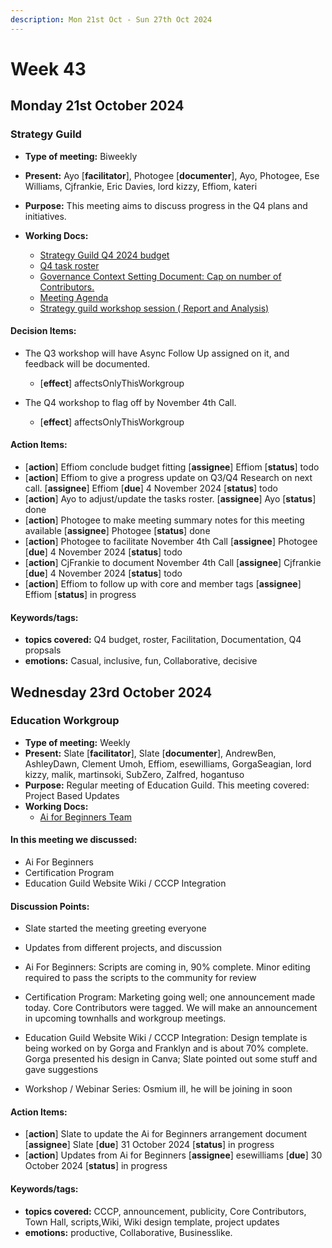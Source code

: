 ```yaml
---
description: Mon 21st Oct - Sun 27th Oct 2024
---
```


# Week 43

## Monday 21st October 2024

### Strategy Guild

- **Type of meeting:** Biweekly
- **Present:** Ayo [**facilitator**], Photogee [**documenter**], Ayo, Photogee, Ese Williams, Cjfrankie, Eric Davies, lord kizzy, Effiom, kateri
- **Purpose:** This meeting aims to discuss progress in the  Q4 plans and initiatives.

- **Working Docs:**
  - [Strategy Guild Q4 2024 budget](https://docs.google.com/spreadsheets/d/1fs4p6fR13u0OEPiDSmd8Q3iSW-M-UjUN2ho0AHUOKM8/edit?gid=0#gid=0)
  - [Q4 task roster](https://docs.google.com/spreadsheets/d/1hfAXNfkdS9avyAZSH0oG9CJj7bQQEd1qfvedyaNeH5U/edit?usp=sharing)
  - [Governance Context Setting Document: Cap on number of Contributors.](https://docs.google.com/document/d/1SaZTEaLkYkfxfJeN_9V82olsYDTC3gBIeaT2dQLY9Fk/edit?tab=t.0)
  - [Meeting Agenda](https://docs.google.com/document/d/1RB4SMAtV_UMw5OAyl5sVit6iZv-HlZ-Nh-ndu5I8nqU/edit?tab=t.0)
  - [Strategy guild workshop session ( Report and Analysis)](https://docs.google.com/spreadsheets/d/1ObqjPMxOiIldhyYtTwZ2XmhiI5PKtxdJ67DWh9rAImU/edit?gid=0#gid=0)

#### Decision Items:
- The Q3 workshop will have Async Follow Up assigned on it, and feedback will be documented.

  - [**effect**] affectsOnlyThisWorkgroup
- The Q4 workshop to flag off by November 4th Call.
  - [**effect**] affectsOnlyThisWorkgroup

#### Action Items:
- [**action**] Effiom conclude budget fitting
 [**assignee**] Effiom [**status**] todo
- [**action**] Effiom to give a progress update on Q3/Q4 Research on next call. [**assignee**] Effiom [**due**] 4 November 2024 [**status**] todo
- [**action**] Ayo to adjust/update the tasks roster.
 [**assignee**] Ayo [**status**] done
- [**action**] Photogee to make meeting summary notes for this meeting available
 [**assignee**] Photogee [**status**] done
- [**action**] Photogee to facilitate November 4th Call [**assignee**] Photogee [**due**] 4 November 2024 [**status**] todo
- [**action**] CjFrankie to document November 4th Call
 [**assignee**] Cjfrankie  [**due**] 4 November 2024 [**status**] todo
- [**action**] Effiom to follow up with core and member tags
 [**assignee**] Effiom [**status**] in progress

#### Keywords/tags:
- **topics covered:** Q4 budget, roster, Facilitation, Documentation, Q4 propsals
- **emotions:** Casual, inclusive, fun, Collaborative, decisive
## Wednesday 23rd October 2024

### Education Workgroup

- **Type of meeting:** Weekly
- **Present:** Slate [**facilitator**], Slate [**documenter**], AndrewBen, AshleyDawn, Clement Umoh, Effiom, esewilliams, GorgaSeagian, lord kizzy, malik, martinsoki, SubZero, Zalfred, hogantuso
- **Purpose:** Regular meeting of Education Guild. This meeting covered: Project Based Updates
- **Working Docs:**
  - [Ai for Beginners Team](https://docs.google.com/document/d/1e5vooqf-UacYMgm8oaiqImVk7PujpDbGDKgkVyI_zRs/edit?usp=sharing)

#### In this meeting we discussed:
-   Ai For Beginners 
-   Certification Program
-  Education Guild Website Wiki / CCCP Integration 


#### Discussion Points:
- Slate started the meeting greeting everyone 
- Updates from different projects, and discussion
- Ai For Beginners: Scripts are coming in, 90% complete. Minor editing required to pass the scripts to the community for  review

-  Certification Program: Marketing going well; one announcement made today. Core Contributors were tagged. We will make an announcement in upcoming townhalls and workgroup meetings. 

- Education Guild Website Wiki / CCCP Integration: Design template is being worked on by Gorga and Franklyn and is about 70% complete. Gorga presented his design in Canva; Slate pointed out some stuff and gave suggestions 

-   Workshop / Webinar Series: Osmium ill, he will be joining in soon 

#### Action Items:
- [**action**] Slate to update the Ai for Beginners arrangement document  [**assignee**] Slate [**due**] 31 October 2024 [**status**] in progress
- [**action**] Updates from Ai for Beginners  [**assignee**] esewilliams [**due**] 30 October 2024 [**status**] in progress

#### Keywords/tags:
- **topics covered:** CCCP, announcement, publicity, Core Contributors, Town Hall, scripts,Wiki, Wiki design template, project updates
- **emotions:** productive, Collaborative, Businesslike.